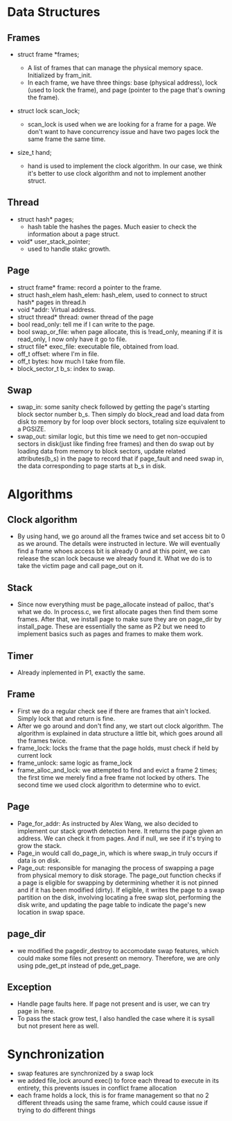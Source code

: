 # Data Structures

## Frames
- struct frame *frames;
  - A list of frames that can manage the physical memory space. Initialized by fram_init. 
  - In each frame, we have three things: base (physical address), lock (used to lock the frame), and page (pointer to the page that's owning the frame). 

- struct lock scan_lock;
  - scan_lock is used when we are looking for a frame for a page. We don't want to have concurrency issue and have two pages lock the same frame the same time. 

- size_t hand;
  - hand is used to implement the clock algorithm. In our case, we think it's better to use clock algorithm and not to implement another struct. 

## Thread
- struct hash* pages;
  - hash table the hashes the pages. Much easier to check the information about a page struct. 
- void* user_stack_pointer;
  - used to handle stakc growth. 

## Page
- struct frame* frame: record a pointer to the frame. 
- struct hash_elem hash_elem: hash_elem, used to connect to struct hash* pages in thread.h
- void *addr: Virtual address.
- struct thread* thread: owner thread of the page
- bool read_only: tell me if I can write to the page. 
- bool swap_or_file: when page allocate, this is !read_only, meaning if it is read_only, I now only have it go to file. 
- struct file* exec_file: executable file, obtained from load. 
- off_t offset: where I'm in file. 
- off_t bytes: how much I take from file. 
- block_sector_t b_s: index to swap. 

## Swap
- swap_in: some sanity check followed by getting the page's starting block sector number b_s. Then simply do block_read and load data from disk to memory by for loop over block sectors, totaling size equivalent to a PGSIZE.
- swap_out: similar logic, but this time we need to get non-occupied sectors in disk(just like finding free frames) and then do swap out by loading data from memory to block sectors, update related attributes(b_s) in the page to record that if page_fault and need swap in, the data corresponding to page starts at b_s in disk.

# Algorithms

## Clock algorithm
 - By using hand, we go around all the frames twice and set access bit to 0 as we around. The details were instructed in lecture. We will eventually find a frame whoes access bit is already 0 and at this point, we can release the scan lock because we already found it. What we do is to take the victim page and call page_out on it. 

## Stack
 - Since now everything must be page_allocate instead of palloc, that's what we do. In process.c, we first allocate pages then find them some frames. After that, we install page to make sure they are on page_dir by install_page. These are essentially the same as P2 but we need to implement basics such as pages and frames to make them work. 

## Timer
 - Already inplemented in P1, exactly the same. 

## Frame
 - First we do a regular check see if there are frames that ain't locked. Simply lock that and return is fine. 
 - After we go around and don't find any, we start out clock algorithm. The algorithm is explained in data structure a little bit, which goes around all the frames twice. 
 - frame_lock: locks the frame that the page holds, must check if held by current lock
 - frame_unlock: same logic as frame_lock
 - frame_alloc_and_lock: we attempted to find and evict a frame 2 times; the first time we merely find a free frame not locked by others. The second time we used clock algorithm to determine who to evict.


## Page
 - Page_for_addr: As instructed by Alex Wang, we also decided to implement our stack growth detection here. It returns the page given an address. We can check it from pages. And if null, we see if it's trying to grow the stack. 
 - Page_in would call do_page_in, which is where swap_in truly occurs if data is on disk.
 - Page_out: responsible for managing the process of swapping a page from physical memory to disk storage.
 The page_out function checks if a page is eligible for swapping by determining whether it is not pinned and if it has been modified (dirty). If eligible, it writes the page to a swap partition on the disk, involving locating a free swap slot, performing the disk write, and updating the page table to indicate the page's new location in swap space.

## page_dir
 - we modified the pagedir_destroy to accomodate swap features, which could make some files not presentt on memory. Therefore, we are only using pde_get_pt instead of pde_get_page.
  
## Exception
 - Handle page faults here. If page not present and is user, we can try page in here. 
 - To pass the stack grow test, I also handled the case where it is sysall but not present here as well. 

# Synchronization
 - swap features are synchronized by a swap lock
 - we added file_lock around exec() to force each thread to execute in its entirety, this prevents issues in conflict frame allocation
 - each frame holds a lock, this is for frame management so that no 2 different threads using the same frame, which could cause issue if trying
 to do different things

